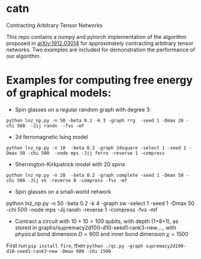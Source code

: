 # catn
Contracting Arbitrary Tensor Networks

This repo contains a numpy and pytorch implementation of the algorithm proposed in [arXiv:1912.03014](https://arxiv.org/abs/1912.03014)
for approximately contracting arbitrary tensor networks. Two examples are included for demonstration the performance of our algorithm.

# Examples for computing free energy of graphical models:
* Spin glasses on a regular random graph with degree 3:

`python lnz_np.py -n 50 -beta 0.1 -k 3 -graph rrg  -seed 1 -Dmax 20 -chi 500  -Jij randn  -fvs -mf`

* 2d ferromagnetic Ising model

`python lnz_np.py -n 10  -beta 0.2 -graph 2dsquare -select 1 -seed 1 -Dmax 50 -chi 500  -node mps -Jij ferro -reverse 1 -compress`

* Sherrington-Kirkpatrick model with 20 spins

`python lnz_np.py -n 20  -beta 0.2 -graph complete -seed 1 -Dmax 50 -chi 500 -Jij sk -reverse 0 -compress -fvs -mf`

* Spin glasses on a small-world network

python lnz_np.py -n 50  -beta 0.2  -k 4 -graph sw -select 1 -seed 1 -Dmax 50 -chi 500  -node mps  -Jij randn -reverse 1 -compress -fvs -mf

* Contract a circuit with $10\times 10=100$ qubits, with depth (1+8+1), as stored in graphs/supremacy2d100-d10-seed1-rank3-new...., with physical bond dimension $D=600$ and inner bond dimension $\chi=1500$

First run `pip install fire`, then
`python ./qc.py -graph supremacy2d100-d10-seed1-rank3-new -Dmax 600 -chi 1500`
